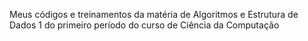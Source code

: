 Meus códigos e treinamentos da matéria de Algoritmos e Estrutura de Dados 1 do primeiro período do curso de Ciência da Computação
